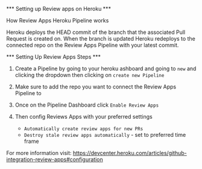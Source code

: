 *** Setting up Review apps on Heroku ***

How Review Apps Heroku Pipeline works 

Heroku deploys the HEAD commit of the branch that the associated Pull Request is created on. When the branch is updated Heroku redeploys to the connected repo on the Review Apps Pipeline with your latest commit. 

*** Setting Up Review Apps Steps ***

1. Create a Pipeline by going to your heroku ashboard and going to `new` and clicking the dropdown then clicking on `create new Pipeline`

2. Make sure to add the repo you want to connect the Review Apps Pipeline to 

3. Once on the Pipeline Dashboard click `Enable Review Apps`

3. Then config Reviews Apps with your preferred settings 
    * `Automatically create review apps for new PRs`
    * `Destroy stale review apps automatically` - set to preferred time frame

For more information visit: https://devcenter.heroku.com/articles/github-integration-review-apps#configuration